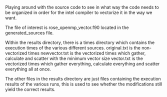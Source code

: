 Playing around with the source code to see in what way the code needs to be organized in order for the intel compiler to vectorize it in the way we want.

The file of interest is rose_openmp_vector.f90 located in the generated_sources file.

Within the results directory, there is a times directory which contains the execution times of the various different sources.
original.txt is the non-vectorized times
newvector.txt is the vectorized times which gather, calculate and scatter with the minimum vector size
vector.txt is the vectorized times which gather everything, calculate everything and scatter everything all at once.

The other files in the results directory are just files containing the execution results of the various runs, this is used to see whether the modifications still yield the correct results.
